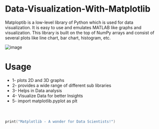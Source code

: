 # Data-Visualization-With-Matplotlib
Matploptib is a low-level library of Python which is used for data visualization. It is easy to use and emulates MATLAB like graphs and visualization. This library is built on the top of NumPy arrays and consist of several plots like line chart, bar chart, histogram, etc.

![image](https://user-images.githubusercontent.com/78718236/165902750-df843c55-d532-4db6-803c-1a9b2dee7477.png)

# Usage
- 1- plots 2D and 3D graphs
- 2- provides a wide range of different sub libraries
- 3- Helps in Data analysis
- 4- Visualize Data for better Insights
- 5- import matplotlib.pyplot as plt

#

``` cpp

print("Matplotlib - A wonder for Data Scientists!")

``` 
